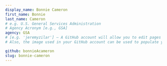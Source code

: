 ```yaml
---
display_name: Bonnie Cameron
first_name: Bonnie
last_name: Cameron
# e.g. U.S. General Services Administration
# Agency Acronym [e.g., GSA]
agency: GSA
# [e.g. 'jeremyzilar'] — A GitHub account will allow you to edit pages on Digital.gov.
# Also, the image used in your GitHub account can be used to populate your digital.gov profile photo.

github: bonnieAcameron
slug: bonnie-cameron
---
```

